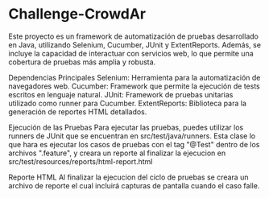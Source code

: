 # Challenge-CrowdAr

Este proyecto es un framework de automatización de pruebas desarrollado en Java, utilizando Selenium, Cucumber, JUnit y ExtentReports. Además, se incluye la capacidad de interactuar con servicios web, lo que permite una cobertura de pruebas más amplia y robusta.

Dependencias Principales
Selenium: Herramienta para la automatización de navegadores web.
Cucumber: Framework que permite la ejecución de tests escritos en lenguaje natural.
JUnit: Framework de pruebas unitarias utilizado como runner para Cucumber.
ExtentReports: Biblioteca para la generación de reportes HTML detallados.

Ejecución de las Pruebas
Para ejecutar las pruebas, puedes utilizar los runners de JUnit que se encuentran en src/test/java/runners.
Esta clase lo que hara es ejecutar los casos de pruebas con el tag "@Test" dentro de los archivos ".feature", y creara un reporte al finalizar la ejecucion en src/test/resources/reports/html-report.html

Reporte HTML
Al finalizar la ejecucion del ciclo de pruebas se creara un archivo de reporte el cual incluirá capturas de pantalla cuando el caso falle.
